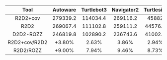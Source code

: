 | **Tool**      | **Autoware** | **Turtlebot3** | **Navigator2** | **Turtlesim** | **Average** |
|:-------------:|:------------:|:--------------:|:--------------:|:-------------:|:-----------:|
| R2D2+cov      | 279339.2     | 114034.4       | 269116.2       | 45882         | 177092.95   |
| R2D2          | 269067.4     | 111102.8       | 259111.2       | 44576.2       | 170964.4    |
| D2D2-ROZZ     | 246819.8     | 102890.2       | 236743.6       | 41002.2       | 156863.95   |
| R2D2+cov/R2D2 | +3.80%       | 2.63%          | 3.86%          | 2.94%         | 3.30%       |
| R2D2/ROZZ     | +9.00%       | 7.94%          | 9.46%          | 8.73%         | 8.80%       |
